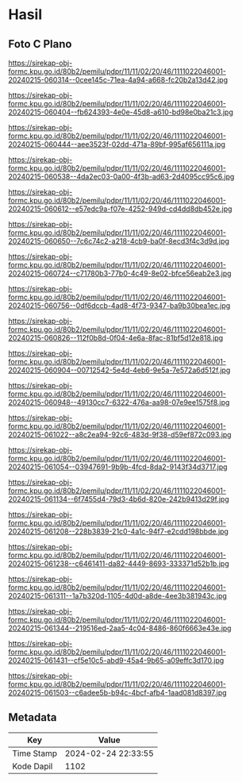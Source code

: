 # Hasil

## Foto C Plano

https://sirekap-obj-formc.kpu.go.id/80b2/pemilu/pdpr/11/11/02/20/46/1111022046001-20240215-060314--0cee145c-71ea-4a94-a668-fc20b2a13d42.jpg

https://sirekap-obj-formc.kpu.go.id/80b2/pemilu/pdpr/11/11/02/20/46/1111022046001-20240215-060404--fb624393-4e0e-45d8-a610-bd98e0ba21c3.jpg

https://sirekap-obj-formc.kpu.go.id/80b2/pemilu/pdpr/11/11/02/20/46/1111022046001-20240215-060444--aee3523f-02dd-471a-89bf-995af656111a.jpg

https://sirekap-obj-formc.kpu.go.id/80b2/pemilu/pdpr/11/11/02/20/46/1111022046001-20240215-060538--4da2ec03-0a00-4f3b-ad63-2d4095cc95c6.jpg

https://sirekap-obj-formc.kpu.go.id/80b2/pemilu/pdpr/11/11/02/20/46/1111022046001-20240215-060612--e57edc9a-f07e-4252-949d-cd4dd8db452e.jpg

https://sirekap-obj-formc.kpu.go.id/80b2/pemilu/pdpr/11/11/02/20/46/1111022046001-20240215-060650--7c6c74c2-a218-4cb9-ba0f-8ecd3f4c3d9d.jpg

https://sirekap-obj-formc.kpu.go.id/80b2/pemilu/pdpr/11/11/02/20/46/1111022046001-20240215-060724--c71780b3-77b0-4c49-8e02-bfce56eab2e3.jpg

https://sirekap-obj-formc.kpu.go.id/80b2/pemilu/pdpr/11/11/02/20/46/1111022046001-20240215-060756--0df6dccb-4ad8-4f73-9347-ba9b30bea1ec.jpg

https://sirekap-obj-formc.kpu.go.id/80b2/pemilu/pdpr/11/11/02/20/46/1111022046001-20240215-060826--112f0b8d-0f04-4e6a-8fac-81bf5d12e818.jpg

https://sirekap-obj-formc.kpu.go.id/80b2/pemilu/pdpr/11/11/02/20/46/1111022046001-20240215-060904--00712542-5e4d-4eb6-9e5a-7e572a6d512f.jpg

https://sirekap-obj-formc.kpu.go.id/80b2/pemilu/pdpr/11/11/02/20/46/1111022046001-20240215-060948--49130cc7-6322-476a-aa98-07e9ee1575f8.jpg

https://sirekap-obj-formc.kpu.go.id/80b2/pemilu/pdpr/11/11/02/20/46/1111022046001-20240215-061022--a8c2ea94-92c6-483d-9f38-d59ef872c093.jpg

https://sirekap-obj-formc.kpu.go.id/80b2/pemilu/pdpr/11/11/02/20/46/1111022046001-20240215-061054--03947691-9b9b-4fcd-8da2-9143f34d3717.jpg

https://sirekap-obj-formc.kpu.go.id/80b2/pemilu/pdpr/11/11/02/20/46/1111022046001-20240215-061134--6f7455d4-79d3-4b6d-820e-242b9413d29f.jpg

https://sirekap-obj-formc.kpu.go.id/80b2/pemilu/pdpr/11/11/02/20/46/1111022046001-20240215-061208--228b3839-21c0-4a1c-94f7-e2cdd198bbde.jpg

https://sirekap-obj-formc.kpu.go.id/80b2/pemilu/pdpr/11/11/02/20/46/1111022046001-20240215-061238--c6461411-da82-4449-8693-333371d52b1b.jpg

https://sirekap-obj-formc.kpu.go.id/80b2/pemilu/pdpr/11/11/02/20/46/1111022046001-20240215-061311--1a7b320d-1105-4d0d-a8de-4ee3b381943c.jpg

https://sirekap-obj-formc.kpu.go.id/80b2/pemilu/pdpr/11/11/02/20/46/1111022046001-20240215-061344--219516ed-2aa5-4c04-8486-860f6663e43e.jpg

https://sirekap-obj-formc.kpu.go.id/80b2/pemilu/pdpr/11/11/02/20/46/1111022046001-20240215-061431--cf5e10c5-abd9-45a4-9b65-a09effc3d170.jpg

https://sirekap-obj-formc.kpu.go.id/80b2/pemilu/pdpr/11/11/02/20/46/1111022046001-20240215-061503--c6adee5b-b94c-4bcf-afb4-1aad081d8397.jpg


## Metadata

| Key        | Value               |
| ---------- | ------------------- |
| Time Stamp | 2024-02-24 22:33:55 |
| Kode Dapil | 1102                |



